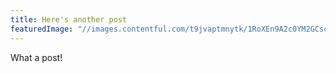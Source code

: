 ```yaml
---
title: Here's another post
featuredImage: "//images.contentful.com/t9jvaptmnytk/1RoXEn9A2c0YM2GCscsgk4/914d7d3a1c19e2b5344333f3348bfd32/IMG_0153.JPG"
---
```

What a post!
